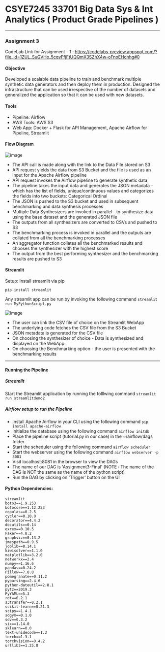 # CSYE7245 33701 Big Data Sys & Int Analytics ( Product Grade Pipelines )



******************************************************************************************************************************

### Assignment 3
CodeLab Link for Assignment - 1 : https://codelabs-preview.appspot.com/?file_id=1ZUL_SuGVHo_5cqvFfjFtUQQmX3SZhX4w-oFnoEHchhg#0

#### Objective
Developed a scalable data pipeline to train and benchmark multiple synthetic data generators and then deploy them in production.
Designed the infrastructure that can be used irrespective of the number of datasets and generalized the application so that it can be used with new datasets. 


#### Tools
 - Pipeline: Airflow
 - AWS Tools: AWS S3 
 - Web App: Docker + Flask for API Management, Apache Airflow for Pipeline, Streamlit

#### Flow Diagram
![image](https://user-images.githubusercontent.com/47194856/77825152-dc0acc80-70dd-11ea-8287-d052ef09e308.png)

- The API call is made along with the link to the Data File stored on S3 
- API request yields the data from S3 Bucket and the file is used as an input for the Apache Airflow pipeline 
- API request invokes the Airflow pipeline to generate synthetic data
- The pipeline takes the input data and generates the JSON metadata - which has the list of fields, unique/continuous values and  	   categorizes the fields into two buckets:
	Categorical 
	Ordinal
- The JSON is pushed to the S3 bucket and used in subsequent benchmarking and data synthesis processes
- Multiple Data Synthesizers are invoked in parallel - to synthesize data using the base dataset and the generated JSON file 
- The outputs from all synthesizers are converted to CSVs and pushed to S3
- The benchmarking process is invoked in parallel and the outputs are collated from all the benchmarking processes
- An aggregator function collates all the benchmarked results and chooses the synthesizer with the highest score
- The output from the best performing synthesizer and the benchmarking results are pushed to S3 

#### Streamlit

Setup: Install streamlit via pip 

`pip install streamlit` 

Any streamlit app can be run by invoking the following command `streamlit run MyPythonScript.py`

![image](https://user-images.githubusercontent.com/47194856/77825276-91d61b00-70de-11ea-95d4-8d722a3ead38.png)

- The user can link the CSV file of choice on the Streamlit WebApp
- The underlying code fetches the CSV file from the S3 Bucket 
- JSON metadata is generated for the CSV file
- On choosing the synthesizer of choice - Data is synthesized and displayed on the WebApp
- On choosing the Benchmarking option - the user is presented with the benchmarking results

****************************************************************************************************************************************

#### Running the Pipeline 


##### Streamlit 

Start the Streamlit application by running the folllwing command `streamlit run streamlitdemo2`

##### Airflow setup to run the Pipeline


- Install Apache Airflow in your CLI using the following command 
	`pip install apache-airflow`
- Initialize the database using the following command 
	`airflow initdb`
- Place the pipeline script (tutorial.py in our case) in the ~/airflow/dags folder.
- Start the scheduler using the following command 
	`airflow scheduler`
- Start the webserver using the following command 
	`airflow webserver -p 8081`
- Visit localhost:8081 in the browser to view the DAGs
- The name of our DAG is 'Assignment3-Final' (NOTE : The name of the DAG is NOT the same as the name of the python script)
- Run the DAG by clicking on 'Trigger' button on the UI


#### Python Dependencies: 

```
streamlit
boto3==1.9.253
botocore==1.12.253
copulas==0.2.5
cycler==0.10.0
decorator==4.4.2
docutils==0.14
exrex==0.10.5
Faker==4.0.2
graphviz==0.13.2
jmespath==0.9.5
joblib==0.14.1
kiwisolver==1.1.0
matplotlib==3.2.0
networkx==2.4
numpy==1.16.6
pandas==0.24.2
Pillow==7.0.0
pomegranate==0.11.2
pyparsing==2.4.6
python-dateutil==2.8.1
pytz==2019.3
PyYAML==5.3
rdt==0.2.1
s3transfer==0.2.1
scikit-learn==0.21.3
scipy==1.4.1
sdgym==0.1.0
sdv==0.3.2
six==1.14.0
sklearn==0.0
text-unidecode==1.3
torch==1.3.1
torchvision==0.4.2
urllib3==1.25.8
```

